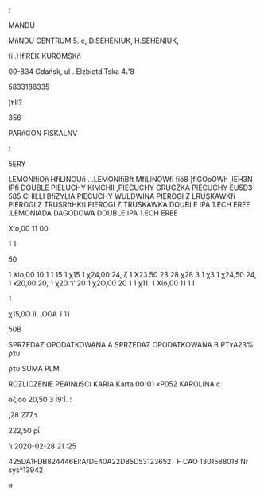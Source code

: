 ؛

MANDU

MňNDU  CENTRUM  5.  c,
D.SEHENIUK,  H.SEHENIUK,

fi .HfiREK-KUROMSKň

00-834  Gdańsk,  ul .  ElzbietdiTska  4،'8

5833188335

)ا٢:?

356

PARñGON  FISKALNV

؛

5ERY

LEMONlfiOň  HfiLINOUň
.
.LEMONlfiBft  MfiLlNOWfi
fiö8  ]fiGOoOWh
,lEH3N
IPfi
DOUBLE
PIELUCHY
KIMCHII
,PIECUCHY  GRUGZKA
PIECUCHY  EU5D3
585  CHILLI  BfiZYLlA
PIECUCHY  WULDWINA
PIEROGI  Z  LRUSKAWKfi
PIEROGI  Z  TRUSRftHKfi
PIEROGI  Z  TRUSKAWKA
DOUBI.E
IPA
1.ЕСН  EREE
.LEMONIADA  DAGODOWA
DOUBLE
IPA
1.ЕСН  EREE

Χίο,00  11  00

1
1

50

1  Χίο,00  10
1
1
15
1  χ15
1  χ24,00  24,
ζ
1
Χ23.50  23
28
χ28
3
1  χ3
1  χ24,50  24,
1 x20,00  20,
1  χ20
٦'.20
1 χ2Ο,00  20
1
1  χ11.
1  Χίο,00  1ا
1
1

1

χ15,0Ο  ΙΙ, ,ΟΟΑ
1
11

50Β

SPRZEDAZ  OPODATKOWANA  Α
SPRZEDAZ  OPODATKOWANA  Β
ΡΤ٧Α23%
ρτυ

ρτυ
SUMA PLM

ROZLICZENIE PEAINuSCI
KARIA Karta
00101 «Ρ052  KAROLINA  c

οζ,οο
20,50
3
İ9:؛
.آ

,28
277,ร

222,50  ρΐ

'ι
2020-02-28  21 :25

425DA1FDB824446El؛A/DE40A22D85D53123652٠
F CAO  1301588018
Nr  sys^13942

ษ

